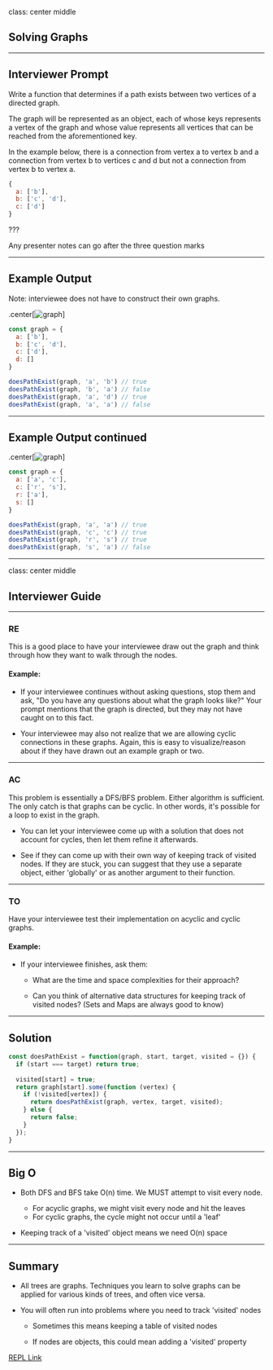class: center middle
## Solving Graphs

---

## Interviewer Prompt

Write a function that determines if a path exists between two vertices of a directed graph. 

The graph will be represented as an object, each of whose keys represents a vertex of the graph and whose value represents all vertices that can be reached from the aforementioned key. 

In the example below, there is a connection from vertex a to vertex b and a connection from vertex b to vertices c and d but not a connection from vertex b to vertex a.

```javascript
{
  a: ['b'],
  b: ['c', 'd'],
  c: ['d']
}
```

???

Any presenter notes can go after the three question marks

---

## Example Output

Note: interviewee does not have to construct their own graphs.

.center[![graph](https://i.imgur.com/uqyXmfh.png)]

```javascript
const graph = {
  a: ['b'],
  b: ['c', 'd'],
  c: ['d'],
  d: []
}

doesPathExist(graph, 'a', 'b') // true
doesPathExist(graph, 'b', 'a') // false
doesPathExist(graph, 'a', 'd') // true
doesPathExist(graph, 'a', 'a') // false

```

---

## Example Output continued

.center[![graph](https://i.imgur.com/ehvb9qx.png)]

```javascript
const graph = {
  a: ['a', 'c'],
  c: ['r', 's'],
  r: ['a'],
  s: []
}

doesPathExist(graph, 'a', 'a') // true
doesPathExist(graph, 'c', 'c') // true
doesPathExist(graph, 'r', 's') // true
doesPathExist(graph, 's', 'a') // false
```
---

class: center middle
## Interviewer Guide

---

### RE

This is a good place to have your interviewee draw out the graph and think through how they want to walk through the nodes.

#### Example:

* If your interviewee continues without asking questions, stop them and ask, "Do you have any questions about what the graph looks like?" Your prompt mentions that the graph is directed, but they may not have caught on to this fact. 

* Your interviewee may also not realize that we are allowing cyclic connections in these graphs. Again, this is easy to visualize/reason about if they have drawn out an example graph or two.


---

### AC

This problem is essentially a DFS/BFS problem. Either algorithm is sufficient. The only catch is that graphs can be cyclic. In other words, it's possible for a loop to exist in the graph.

* You can let your interviewee come up with a solution that does not account for cycles, then let them refine it afterwards.

* See if they can come up with their own way of keeping track of visited nodes. If they are stuck, you can suggest that they use a separate object, either 'globally' or as another argument to their function.

---

### TO

Have your interviewee test their implementation on acyclic and cyclic graphs.

#### Example:
* If your interviewee finishes, ask them:
  * What are the time and space complexities for their approach?

  * Can you think of alternative data structures for keeping track of visited nodes? (Sets and Maps are always good to know)

---

## Solution

```javascript
const doesPathExist = function(graph, start, target, visited = {}) {
  if (start === target) return true;
  
  visited[start] = true;
  return graph[start].some(function (vertex) {
    if (!visited[vertex]) {
      return doesPathExist(graph, vertex, target, visited);
    } else {
      return false;
    }
  });
}
```

---

## Big O

* Both DFS and BFS take O(n) time. We MUST attempt to visit every node.

  * For acyclic graphs, we might visit every node and hit the leaves 
  * For cyclic graphs, the cycle might not occur until a 'leaf'

* Keeping track of a 'visited' object means we need O(n) space

---
## Summary

* All trees are graphs. Techniques you learn to solve graphs can be applied for various kinds of trees, and often vice versa.

* You will often run into problems where you need to track 'visited' nodes
  * Sometimes this means keeping a table of visited nodes

  * If nodes are objects, this could mean adding a 'visited' property


[REPL Link](https://repl.it/JVhs/49)
